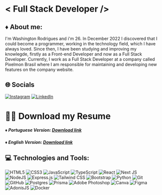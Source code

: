 # < Full Stack Developer />

## ♦ About me:

I'm Washington Rodrigues and i'm 26. In December 2022 I discovered that I could become a programmer, working in the technology field, which I have always loved. Since then, I have been studying and improving my knowlegde, firstly as a Front-end Developer and now as a Full Stack Developer. Currently, I work as a Full Stack Developer at a company called Pixelmon Brasil where I am responsible for maintaining and developing new features on the company website.

## 🌐 Socials

[![Instagram](https://img.shields.io/badge/Instagram-%23E4405F.svg?logo=Instagram&logoColor=white)](https://instagram.com/washrodrigues_) [![LinkedIn](https://img.shields.io/badge/LinkedIn-%230077B5.svg?logo=linkedin&logoColor=white)]([https://linkedin.com/in/Joaokremer](https://www.linkedin.com/in/washington-rodrigues-575162255)) 

# 👨‍💻 Download my Resume
##### ♦ Portuguese Version: <a href="https://drive.usercontent.google.com/u/0/uc?id=1QSiACrM6Q999DYEGmkxr3yc4dqG9HkRF&export=download">Download link</a>
##### ♦ English Version: <a href="https://drive.usercontent.google.com/u/0/uc?id=1mQWqZx_6_CrlBDZSIZEIbDxrqlC6z0qi&export=download">Download link</a>

## 💻 Technologies and Tools:

![HTML5](https://img.shields.io/badge/HTML5-E34F26?style=plastic&logo=html5&logoColor=white) ![CSS3](https://img.shields.io/badge/CSS3-1572B6?style=plastic&logo=css3&logoColor=white) ![JavaScript](https://img.shields.io/badge/JavaScript-F7DF1E?style=plastic&logo=javascript&logoColor=black) ![TypeScript](https://img.shields.io/badge/TypeScript-007ACC?style=plastic&logo=typescript&logoColor=white) ![React](https://img.shields.io/badge/React-20232A?style=plastic&logo=react&logoColor=61DAFB) ![Next JS](https://img.shields.io/badge/Next-black?style=plastic&logo=next.js&logoColor=white) ![NodeJS](https://img.shields.io/badge/node.js-6DA55F?style=plastic&logo=node.js&logoColor=white) ![Express.js](https://img.shields.io/badge/express.js-%23404d59.svg?style=plastic&logo=express&logoColor=%2361DAFB) ![Tailwind CSS](https://img.shields.io/badge/Tailwind_CSS-38B2AC?style=plastic&logo=tailwind-css&logoColor=white) ![Bootstrap](https://img.shields.io/badge/Bootstrap-563D7C?style=plastic&logo=bootstrap&logoColor=white) ![Python](https://img.shields.io/badge/Python-3776AB?style=plastic&logo=python&logoColor=white) ![Git](https://img.shields.io/badge/Git-F05032?style=plastic&logo=git&logoColor=white) ![GitHub](https://img.shields.io/badge/GitHub-181717?style=plastic&logo=github&logoColor=white) ![Postgres](https://img.shields.io/badge/postgres-%23316192.svg?style=plastic&logo=postgresql&logoColor=white) ![Prisma](https://img.shields.io/badge/Prisma-3982CE?style=plastic&logo=Prisma&logoColor=white) ![Adobe Photoshop](https://img.shields.io/badge/adobe%20photoshop-%2331A8FF.svg?style=plastic&logo=adobe%20photoshop&logoColor=white) ![Canva](https://img.shields.io/badge/Canva-%2300C4CC.svg?style=plastic&logo=Canva&logoColor=white) ![Figma](https://img.shields.io/badge/figma-%23F24E1E.svg?style=plastic&logo=figma&logoColor=white) ![AdonisJS](https://img.shields.io/badge/adonisjs-%23220052.svg?style=plastic&logo=Canva&logoColor=white) ![Docker](https://img.shields.io/badge/docker-%230db7ed.svg?style=plastic&logo=Canva&logoColor=white)

##



